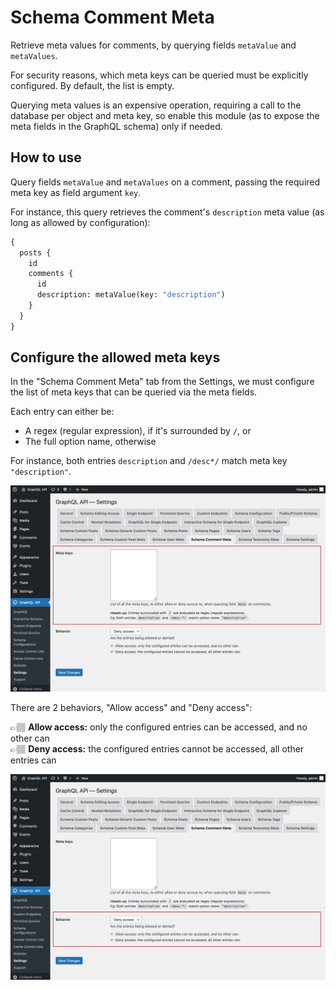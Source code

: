 # Schema Comment Meta

Retrieve meta values for comments, by querying fields `metaValue` and `metaValues`.

For security reasons, which meta keys can be queried must be explicitly configured. By default, the list is empty.

Querying meta values is an expensive operation, requiring a call to the database per object and meta key, so enable this module (as to expose the meta fields in the GraphQL schema) only if needed.

## How to use

Query fields `metaValue` and `metaValues` on a comment, passing the required meta key as field argument `key`.

For instance, this query retrieves the comment's `description` meta value (as long as allowed by configuration):

```graphql
{
  posts {
    id
    comments {
      id
      description: metaValue(key: "description")
    }
  }
}
```

## Configure the allowed meta keys

In the "Schema Comment Meta" tab from the Settings, we must configure the list of meta keys that can be queried via the meta fields.

Each entry can either be:

- A regex (regular expression), if it's surrounded by `/`, or
- The full option name, otherwise

For instance, both entries `description` and `/desc*/` match meta key `"description"`.

<a href="../../images/schema-configuration-comment-meta-entries.png" target="_blank">![Defining the entries](../../images/schema-configuration-comment-meta-entries.png "Defining the entries")</a>

There are 2 behaviors, "Allow access" and "Deny access":

👉🏽 <strong>Allow access:</strong> only the configured entries can be accessed, and no other can<br/>
👉🏽 <strong>Deny access:</strong> the configured entries cannot be accessed, all other entries can

<a href="../../images/schema-configuration-comment-meta-behavior.png" target="_blank">![Defining the access behavior](../../images/schema-configuration-comment-meta-behavior.png "Defining the access behavior")</a>
